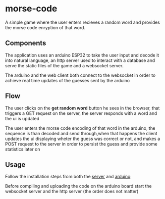 # morse-code

A simple game where the user enters recieves a random word and provides the morse code enryption of that word.

## Components

The application uses an arduino ESP32 to take the user input and decode it into natural language, an http server used to interact with a database and serve the static files of the game and a websocket server.

The arduino and the web client both connect to the websocket in order to achieve real time updates of the guesses sent by the arduino

## Flow

The user clicks on the **get random word** button he sees in the browser, that triggers a GET request on the server, the server responds with a word and the ui is updated

The user enters the morse code encoding of that word in the arduino, the sequence is than decoded and send through,when that happens the client updates the ui displaying wheter the guess was correct or not, and makes a POST request to the server in order to persist the guess and provide some statistics later on

## Usage

Follow the installation steps from both the [server](/server/readme.md) and [arduino](/arduino/readme.md)

Before compiling and uploading the code on the arduino board start the websocket server and the http server (the order does not matter)